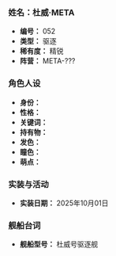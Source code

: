 ### 姓名：杜威·META
* **编号：** 052
* **类型：** 驱逐
* **稀有度：** 精锐
* **阵营：** META-???


### 角色人设
* **身份：** 
* **性格：** 
* **关键词：** 
* **持有物：** 
* **发色：** 
* **瞳色：** 
* **萌点：** 


### 实装与活动
* **实装日期：** 2025年10月01日


### 舰船台词
* **舰船型号：** 杜威号驱逐舰
